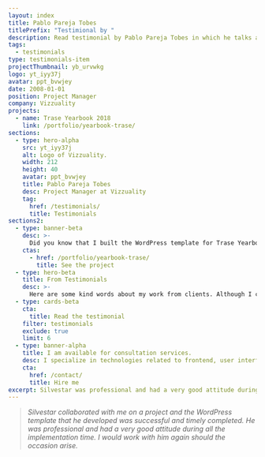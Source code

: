 ```yaml
---
layout: index
title: Pablo Pareja Tobes
titlePrefix: "Testimional by "
description: Read testimonial by Pablo Pareja Tobes in which he talks about his positive experience in working with Silvestar Bistrović.
tags:
  - testimonials
type: testimonials-item
projectThumbnail: yb_urvwkg
logo: yt_iyy37j
avatar: ppt_bvwjey
date: 2008-01-01
position: Project Manager
company: Vizzuality
projects:
  - name: Trase Yearbook 2018
    link: /portfolio/yearbook-trase/
sections:
  - type: hero-alpha
    src: yt_iyy37j
    alt: Logo of Vizzuality.
    width: 212
    height: 40
    avatar: ppt_bvwjey
    title: Pablo Pareja Tobes
    desc: Project Manager at Vizzuality
    tag:
      href: /testimonials/
      title: Testimonials
sections2:
  - type: banner-beta
    desc: >-
      Did you know that I built the WordPress template for Trase Yearbook 2018?
    ctas:
      - href: /portfolio/yearbook-trase/
        title: See the project
  - type: hero-beta
    title: From Testimonials
    desc: >-
      Here are some kind words about my work from clients. Although I collaborated with clients from more than 10 countries, most of them come from **The United States**.
  - type: cards-beta
    cta:
      title: Read the testimonial
    filter: testimonials
    exclude: true
    limit: 6
  - type: banner-alpha
    title: I am available for consultation services.
    desc: I specialize in technologies related to frontend, user interface, and website development.
    cta:
      href: /contact/
      title: Hire me
excerpt: Silvestar was professional and had a very good attitude during all time...
---
```


> _Silvestar collaborated with me on a project and the WordPress template that he developed was successful and timely completed. He was professional and had a very good attitude during all the implementation time. I would work with him again should the occasion arise._
